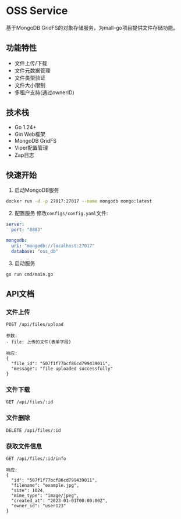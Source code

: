 # OSS Service

基于MongoDB GridFS的对象存储服务，为mall-go项目提供文件存储功能。

## 功能特性

- 文件上传/下载
- 文件元数据管理
- 文件类型验证
- 文件大小限制
- 多租户支持(通过ownerID)

## 技术栈

- Go 1.24+
- Gin Web框架
- MongoDB GridFS
- Viper配置管理
- Zap日志

## 快速开始

1. 启动MongoDB服务
```bash
docker run -d -p 27017:27017 --name mongodb mongo:latest
```

2. 配置服务
修改`configs/config.yaml`文件:
```yaml
server:
  port: "8083"

mongodb:
  uri: "mongodb://localhost:27017"
  database: "oss_db"
```

3. 启动服务
```bash
go run cmd/main.go
```

## API文档

### 文件上传
```
POST /api/files/upload

参数:
- file: 上传的文件(表单字段)

响应:
{
  "file_id": "507f1f77bcf86cd799439011",
  "message": "file uploaded successfully"
}
```

### 文件下载
```
GET /api/files/:id
```

### 文件删除
```
DELETE /api/files/:id
```

### 获取文件信息
```
GET /api/files/:id/info

响应:
{
  "id": "507f1f77bcf86cd799439011",
  "filename": "example.jpg",
  "size": 1024,
  "mime_type": "image/jpeg",
  "created_at": "2023-01-01T00:00:00Z",
  "owner_id": "user123"
}
```